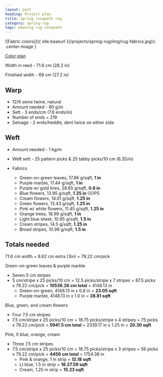 ```yaml
---
layout: post
heading: Project plan
title: Spring rosepath rug
category: spring-rug
tags: weaving rug rosepath
---
```

![Fabric colors]({{ site.baseurl }}/projects/spring-rug/img/rug-fabrics.jpg){: .center-image }

<a href="spring-plan/spring-rug-plan.htm">Color plan</a>

Width in reed - 71.6 cm (28.2 in)

Finished width - 69 cm (27.2 in)

## Warp ##
* 12/6 seine twine, natural
* Amount needed - 80 g/m
* Sett - 3 ends/cm (7.6 ends/in)
* Number of ends = 219
* Selvage - 2 ends/heddle, dent twice on either side.


## Weft ##
* Amount needed - 1 kg/m
* Weft sett - 25 pattern picks & 25 tabby picks/10 cm (6.35/in)

* Fabrics
   - Green-on-green leaves, 17.86 g/sqft, **1 in**
   - Purple marble, 17.44 g/sqft, **1 in**
   - Purple w/ gold lines, 28.65 g/sqft, **0.6 in**
   - Blue flowers,  13.95 g/sqft, **1.25 in** OOPS
   - Cream flowers, 14.01 g/sqft, **1.25 in**
   - Green flowers, 13.43 g/sqft, **1.25 in**
   - Pink w/ white flowers, 11.45 g/sqft, **1.25 in**
   - Orange trees, 18.99 g/sqft, **1 in**
   - Light blue sheet, 10.95 g/sqft, **1.5 in**
   - Cream stripes, 14.5 g/sqft, **1.25 in**
   - Broad stripes, 10.99 g/sqft, **1.5 in**

## Totals needed ##
71.6 cm width + 8.62 cm extra (3in) = 79.22 cm/pick

Green-on-green leaves & purple marble
- Seven 5 cm stripes
- 5 cm/stripe x 25 picks/10 cm = 12.5 picks/stripe x 7 stripes = 87.5 picks x 79.22 cm/pick = **10536.26 cm total** = 4148.13 in
  - Green-on-green, 4148.13 in x 0.8 in = **23.05 sqft**
  - Purple marble, 4148.13 in x 1.0 in = **28.81 sqft**

Blue, green, and cream flowers
- Four 7.5 cm stripes
- 7.5 cm/stripe x 25 picks/10 cm = 18.75 picks/stripe x 4 stripes = 75 picks x 79.22 cm/pick = **5941.5 cm total** = 2339.17 in x 1.25 in = **20.30 sqft**

Pink, lt blue, orange, cream
- Three 7.5 cm stripes
- 7.5 cm/stripe x 25 picks/10 cm = 18.75 picks/stripe x 3 stripes = 56 picks x 79.22 cm/pick = **4456 cm total** = 1754.38 in
  - Pink & orange, 1 in strip = **12.18 sqft**
  - Lt blue, 1.5 in strip = **18.27.59 sqft**
  - Cream, 1.25 in strip = **15.23 sqft**